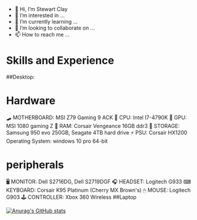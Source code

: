 - 👋 Hi, I’m Stewart Clay
- 👀 I’m interested in ...
- 🌱 I’m currently learning ...
- 💞️ I’m looking to collaborate on ...
- 📫 How to reach me ...
 # Skills and Experience
 
 ##Desktop:
  # Hardware
  🛹 MOTHERBOARD: MSI Z79 Gaming 9 ACK
  🧠 CPU: Intel I7-4790K
  🙈 GPU: MSI 1080 gaming Z
  🍜 RAM: Corsair Vengeance 16GB ddr3
  🏬 STORAGE: Samsung 950 evo 250GB, Seagate 4TB hard drive
  ⚡ PSU: Corsair HX1200
  Operating System: windows 10 pro 64-bit
  # peripherals
  🖥 MONITOR: Dell S2716DG, Dell S2719DGF
  🎧 HEADSET: Logitech G933
  ⌨ KEYBOARD: Corsair K95 Platinum (Cherry MX Brown's)
  🖱 MOUSE: Logitech G903
  🕹 CONTROLLER: Xbox 360 Wireless
##Laptop

<!---
PorkStew/PorkStew is a ✨ special ✨ repository because its `README.md` (this file) appears on your GitHub profile.
You can click the Preview link to take a look at your changes.
--->
[![Anurag's GitHub stats](https://github-readme-stats.vercel.app/api?username=porkstew)](https://github.com/anuraghazra/github-readme-stats)
